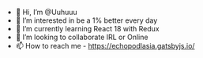 - 👋 Hi, I’m @Uuhuuu
- 👀 I’m interested in be a 1% better every day
- 🌱 I’m currently learning React 18 with Redux
- 💞️ I’m looking to collaborate IRL or Online
- 📫 How to reach me - https://echopodlasia.gatsbyjs.io/

<!---
Uuhuuu/Uuhuuu is a ✨ special ✨ repository because its `README.md` (this file) appears on your GitHub profile.
You can click the Preview link to take a look at your changes.
--->
